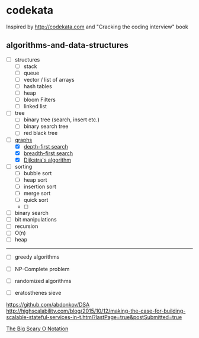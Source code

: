 # codekata

Inspired by http://codekata.com and "Cracking the coding interview" book

## algorithms-and-data-structures

- [ ] structures
  - [ ] stack
  - [ ] queue
  - [ ] vector / list of arrays
  - [ ] hash tables
  - [ ] heap
  - [ ] bloom Filters
  - [ ] linked list
- [ ] tree
  - [ ] binary tree (search, insert etc.)
  - [ ] binary search tree
  - [ ] red black tree
- [ ] [graphs](https://github.com/MaximTkachenko/codekata/tree/master/src/graph)
  - [x] [depth-first search](https://github.com/MaximTkachenko/codekata/blob/master/src/graph/Core/Search/DepthFirstSearch.cs)
  - [x] [breadth-first search](https://github.com/MaximTkachenko/codekata/blob/master/src/graph/Core/Search/BreadthFirstSearch.cs)
  - [x] [Dijkstra's algorithm](https://github.com/MaximTkachenko/codekata/blob/master/src/graph/Core/Search/DijkstraAlgorithm.cs)
- [ ] sorting
  - [ ] bubble sort
  - [ ] heap sort
  - [ ] insertion sort
  - [ ] merge sort
  - [ ] quick sort
  - [ ] 
- [ ] binary search
- [ ] bit manipulations
- [ ] recursion
- [ ] O(n)
- [ ] heap
---------------------------------------------
- [ ] greedy algorithms
- [ ] NP-Complete problem
- [ ] randomized algorithms
- [ ] eratosthenes sieve


https://github.com/abdonkov/DSA
http://highscalability.com/blog/2015/10/12/making-the-case-for-building-scalable-stateful-services-in-t.html?lastPage=true&postSubmitted=true

[The Big Scary O Notation](https://medium.com/omarelgabrys-blog/the-big-scary-o-notation-ce9352d827ce)
